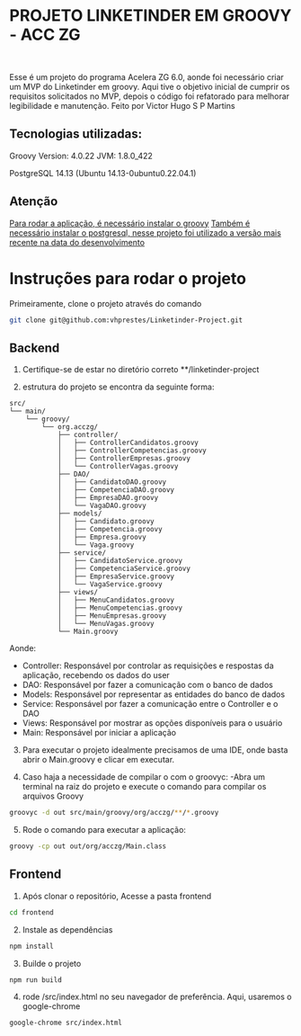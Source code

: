 # PROJETO LINKETINDER EM GROOVY - ACC ZG
<br/>

Esse é um projeto do programa Acelera ZG 6.0, aonde foi necessário criar um MVP do Linketinder em groovy.
Aqui tive o objetivo inicial de cumprir os requisitos solicitados no MVP, depois o código foi refatorado para melhorar legibilidade e manutenção.
Feito por Victor Hugo S P Martins
<br/>


## Tecnologias utilizadas:
Groovy Version: 4.0.22 JVM: 1.8.0_422

PostgreSQL 14.13 (Ubuntu 14.13-0ubuntu0.22.04.1)
<br/>

## Atenção
[Para rodar a aplicação, é necessário instalar o groovy](https://groovy-lang.org/install.html)
[Também é necessário instalar o postgresql, nesse projeto foi utilizado a versão mais recente na data do desenvolvimento](https://www.postgresql.org/download/)


# Instruções para rodar o projeto


Primeiramente, clone o projeto através do comando

````bash
git clone git@github.com:vhprestes/Linketinder-Project.git
````


## Backend

1) Certifique-se de estar no diretório correto
**/linketinder-project

2) estrutura do projeto se encontra da seguinte forma:


```tree
src/
└── main/
    └── groovy/
        └── org.acczg/
            ├── controller/
            │   ├── ControllerCandidatos.groovy
            │   ├── ControllerCompetencias.groovy
            │   ├── ControllerEmpresas.groovy
            │   └── ControllerVagas.groovy
            ├── DAO/
            │   ├── CandidatoDAO.groovy
            │   ├── CompetenciaDAO.groovy
            │   ├── EmpresaDAO.groovy
            │   └── VagaDAO.groovy
            ├── models/
            │   ├── Candidato.groovy
            │   ├── Competencia.groovy
            │   ├── Empresa.groovy
            │   └── Vaga.groovy
            ├── service/
            │   ├── CandidatoService.groovy
            │   ├── CompetenciaService.groovy
            │   ├── EmpresaService.groovy
            │   └── VagaService.groovy
            ├── views/
            │   ├── MenuCandidatos.groovy
            │   ├── MenuCompetencias.groovy
            │   ├── MenuEmpresas.groovy
            │   └── MenuVagas.groovy
            └── Main.groovy
```

Aonde:
- Controller: Responsável por controlar as requisições e respostas da aplicação, recebendo os dados do user
- DAO: Responsável por fazer a comunicação com o banco de dados
- Models: Responsável por representar as entidades do banco de dados
- Service: Responsável por fazer a comunicação entre o Controller e o DAO
- Views: Responsável por mostrar as opções disponíveis para o usuário
- Main: Responsável por iniciar a aplicação


3) Para executar o projeto idealmente precisamos de uma IDE, onde basta abrir o Main.groovy e clicar em executar. 


4) Caso haja a necessidade de compilar o com o groovyc:
   -Abra um terminal na raiz do projeto e execute o comando para compilar os arquivos Groovy

````bash
groovyc -d out src/main/groovy/org/acczg/**/*.groovy
````

5) Rode o comando para executar a aplicação:
````bash
groovy -cp out out/org/acczg/Main.class
````

## Frontend

1) Após clonar o repositório, Acesse a pasta frontend
```bash
cd frontend
```
2) Instale as dependências
```bash
npm install
```
3) Builde o projeto
```bash
npm run build
```
4) rode /src/index.html no seu navegador de preferência. Aqui, usaremos o google-chrome
```bash
google-chrome src/index.html
```